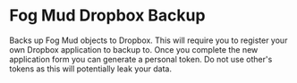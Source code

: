# Fog Mud Dropbox Backup

Backs up Fog Mud objects to Dropbox.  This will require you to register your own Dropbox application to backup to.  Once
you complete the new application form you can generate a personal token.  Do not use other's tokens as this will
potentially leak your data.